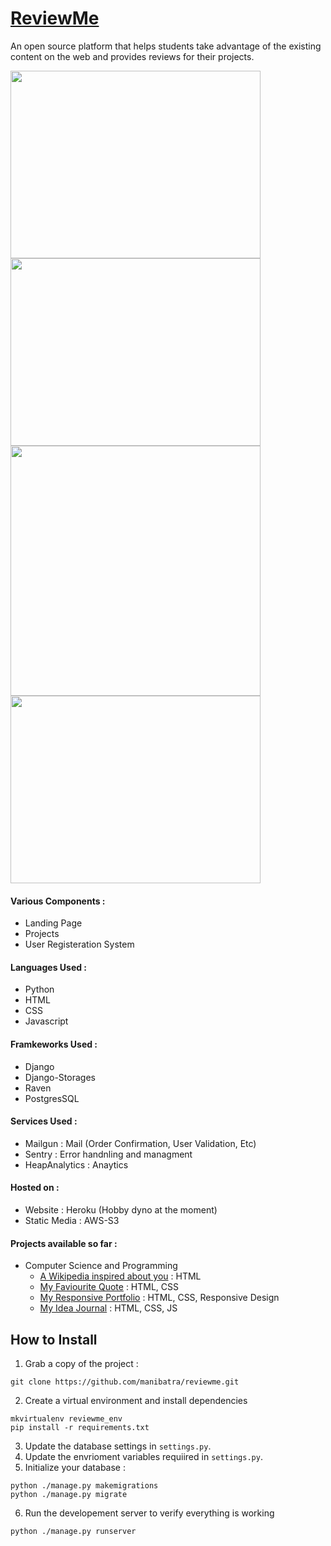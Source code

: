 # [ReviewMe](https://fathomless-mesa-90743.herokuapp.com)

An open source platform that helps students take advantage of the existing content on the web and provides reviews for their projects. 

<img src="https://i.imgur.com/gqLcZQc.png" width="400" height="300"> <img src="https://i.imgur.com/wNM64yQ.png" width="400" height="300" height="300"> <img src="https://i.imgur.com/38u3Lk6.png" width="400"> <img src="https://i.imgur.com/gPLFOVD.png" width="400" height="300">

#### Various Components : 
- Landing Page
- Projects
- User Registeration System

#### Languages Used : 
- Python
- HTML
- CSS
- Javascript

#### Framkeworks Used : 
- Django
- Django-Storages
- Raven
- PostgresSQL

#### Services Used :
- Mailgun : Mail (Order Confirmation, User Validation, Etc)
- Sentry : Error handnling and managment
- HeapAnalytics : Anaytics

#### Hosted on : 
- Website : Heroku (Hobby dyno at the moment)
- Static Media : AWS-S3

#### Projects available so far :
- Computer Science and Programming
  - [A Wikipedia inspired about you](https://fathomless-mesa-90743.herokuapp.com/content/categories/projects/2/) : HTML
  - [My Faviourite Quote](https://fathomless-mesa-90743.herokuapp.com/content/categories/projects/3/) : HTML, CSS
  - [My Responsive Portfolio](https://fathomless-mesa-90743.herokuapp.com/content/categories/projects/5/) : HTML, CSS, Responsive Design
  - [My Idea Journal](https://fathomless-mesa-90743.herokuapp.com/content/categories/projects/6/) : HTML, CSS, JS
  
## How to Install 

1. Grab a copy of the project : 

```
git clone https://github.com/manibatra/reviewme.git
```
2. Create a virtual environment and install dependencies
```
mkvirtualenv reviewme_env
pip install -r requirements.txt
```
3. Update the database settings in `settings.py`.
4. Update the envrioment variables requiired in `settings.py`.
5. Initialize your database : 
```
python ./manage.py makemigrations
python ./manage.py migrate
```
6. Run the developement server to verify everything is working
```
python ./manage.py runserver
```

